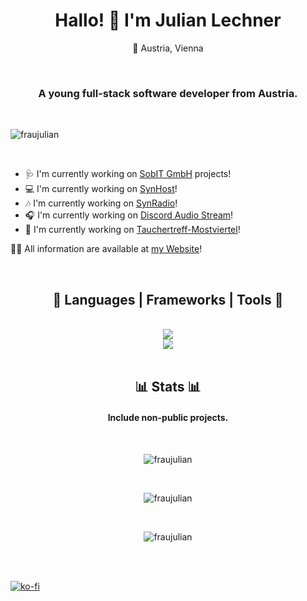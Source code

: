 <link rel="stylesheet" href="https://cdnjs.cloudflare.com/ajax/libs/font-awesome/6.5.1/css/all.min.css" integrity="sha512-DTOQO9RWCH3ppGqcWaEA1BIZOC6xxalwEsw9c2QQeAIftl+Vegovlnee1c9QX4TctnWMn13TZye+giMm8e2LwA==" crossorigin="anonymous" referrerpolicy="no-referrer" />

<h1 align="center">Hallo! 👋 I'm Julian Lechner</h1>
<p align="center">📍 Austria, Vienna</p>

<br>

<h3 align="center">A young full-stack software developer from Austria.</h3>

<br>

<p align="left"> <img src="https://komarev.com/ghpvc/?username=fraujulian&label=Profile%20views&color=0e75b6&style=flat" alt="fraujulian" /> </p>

<br>

- 🩺 I'm currently working on [SobIT GmbH](https://sobit.at/) projects!
- 💻 I'm currently working on [SynHost](https://synhost.de/)!
- 🎶 I'm currently working on [SynRadio](https://www.synradio.de/)!
- 🎧 I'm currently working on [Discord Audio Stream](https://www.npmjs.com/package/discord-audio-stream)!
- 🤿 I'm currently working on [Tauchertreff-Mostviertel](https://tauchertreff-mostviertel.at/)!

👨‍💻 All information are available at [my Website](https://www.fraujulian.xyz/)!

<br>

<h2 align="center">🧰 Languages | Frameworks | Tools 🧰</h2>
<div align="center">
  <br>
  <img src="https://skillicons.dev/icons?i=discord,stackoverflow,github,git,vscode,webstorm,rider,idea,linux,ubuntu,debian,cs,dotnet,html,css"> 
  <br>
  <img src="https://skillicons.dev/icons?i=,js,ts,nodejs,npm,express,angular,discordjs,mysql,sqlite,docker,nginx,azure,bash"/> <br>
</div>

<br>

<h2 align="center">📊 Stats 📊</h2>
<h4 align="center">Include non-public projects.</h4>
<div align="center">
  <br>
  <p><img src="https://github-readme-stats-git-main-fraujulians-projects.vercel.app/api/top-langs?username=fraujulian&show_icons=true&langs_count=10&exclude_repo=github-readme-stats,github-readme-streak-stats&locale=en&layout=donut-vertical&theme=tokyonight" alt="fraujulian" /></p>
  <br>
  <p><img src="https://github-readme-stats-git-main-fraujulians-projects.vercel.app/api?username=fraujulian&show_icons=true&locale=en&theme=tokyonight" alt="fraujulian" /></p>
  <br>
  <p><img src="https://github-readme-streak-stats-opal-theta-98.vercel.app/?user=fraujulian&&theme=tokyonight" alt="fraujulian" /></p>
</div>

<br>
<br>

[![ko-fi](https://ko-fi.com/img/githubbutton_sm.svg)](https://ko-fi.com/E1E21HNLDS)
